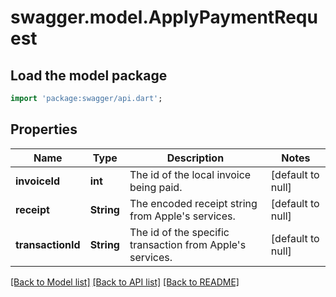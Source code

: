# swagger.model.ApplyPaymentRequest

## Load the model package
```dart
import 'package:swagger/api.dart';
```

## Properties
Name | Type | Description | Notes
------------ | ------------- | ------------- | -------------
**invoiceId** | **int** | The id of the local invoice being paid. | [default to null]
**receipt** | **String** | The encoded receipt string from Apple&#39;s services. | [default to null]
**transactionId** | **String** | The id of the specific transaction from Apple&#39;s services. | [default to null]

[[Back to Model list]](../README.md#documentation-for-models) [[Back to API list]](../README.md#documentation-for-api-endpoints) [[Back to README]](../README.md)


